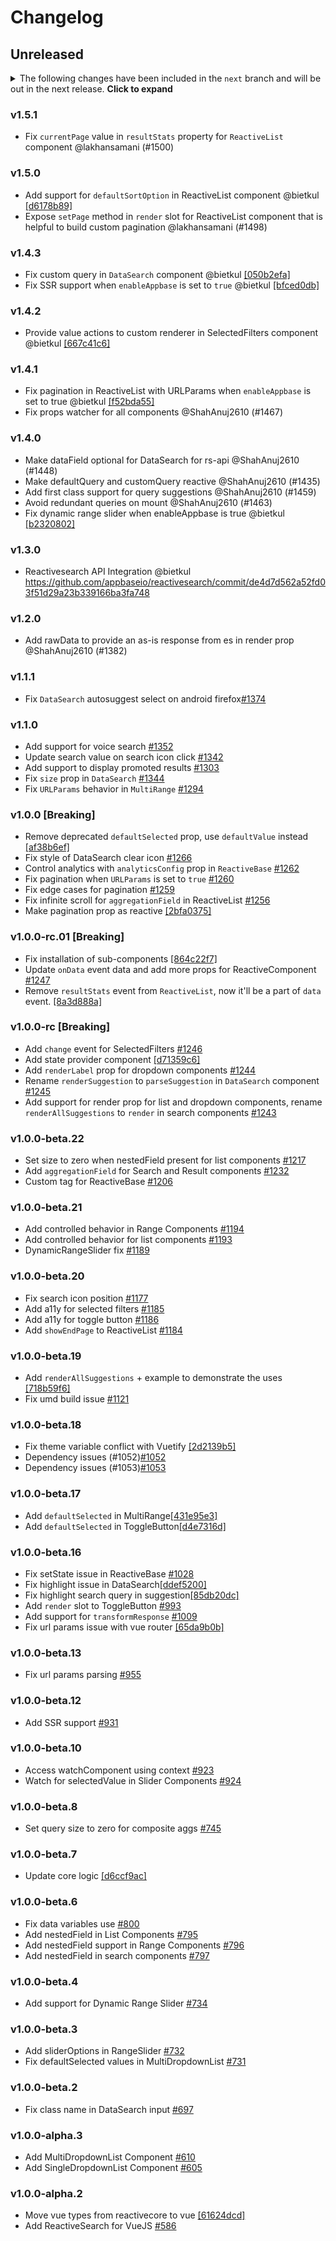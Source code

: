 # Changelog

## Unreleased

<details>
    <summary>The following changes have been included in the <code>next</code> branch and will be out in the next release. <b>Click to expand</b></summary>
</details>

### v1.5.1
- Fix `currentPage` value in `resultStats` property for `ReactiveList` component @lakhansamani (#1500)

### v1.5.0
- Add support for `defaultSortOption` in ReactiveList component @bietkul [[d6178b89]](https://github.com/appbaseio/reactivesearch/commit/d6178b89)
- Expose `setPage` method in `render` slot for ReactiveList component that is helpful to build custom pagination @lakhansamani (#1498)

### v1.4.3
- Fix custom query in `DataSearch` component @bietkul [[050b2efa]](https://github.com/appbaseio/reactivesearch/commit/050b2efa)
- Fix SSR support when `enableAppbase` is set to `true` @bietkul [[bfced0db]](https://github.com/appbaseio/reactivesearch/commit/bfced0db)

### v1.4.2
- Provide value actions to custom renderer in SelectedFilters component @bietkul [[667c41c6]](https://github.com/appbaseio/reactivesearch/commit/667c41c6)

### v1.4.1
- Fix pagination in ReactiveList with URLParams when `enableAppbase` is set to true @bietkul [[f52bda55]](https://github.com/appbaseio/reactivecore/commit/f52bda55)
- Fix props watcher for all components @ShahAnuj2610 (#1467)

### v1.4.0

- Make dataField optional for DataSearch for rs-api @ShahAnuj2610 (#1448)
- Make defaultQuery and customQuery reactive @ShahAnuj2610 (#1435)
- Add first class support for query suggestions @ShahAnuj2610 (#1459)
- Avoid redundant queries on mount @ShahAnuj2610 (#1463)
- Fix dynamic range slider when enableAppbase is true @bietkul [[b2320802]](https://github.com/appbaseio/reactivesearch/commit/b2320802)

### v1.3.0
- Reactivesearch API Integration @bietkul https://github.com/appbaseio/reactivesearch/commit/de4d7d562a52fd03f51d29a23b339166ba3fa748

### v1.2.0
- Add rawData to provide an as-is response from es in render prop @ShahAnuj2610 (#1382)

### v1.1.1
- Fix `DataSearch` autosuggest select on android firefox[#1374](https://github.com/appbaseio/reactivesearch/issues/1374)

### v1.1.0
- Add support for voice search [#1352](https://github.com/appbaseio/reactivesearch/issues/1352)
- Update search value on search icon click [#1342](https://github.com/appbaseio/reactivesearch/issues/1342)
- Add support to display promoted results [#1303](https://github.com/appbaseio/reactivesearch/issues/1303)
- Fix `size` prop in `DataSearch` [#1344](https://github.com/appbaseio/reactivesearch/issues/1344)
- Fix `URLParams` behavior in `MultiRange` [#1294](https://github.com/appbaseio/reactivesearch/issues/1294)

### v1.0.0 [Breaking]
- Remove deprecated `defaultSelected` prop, use `defaultValue` instead [[af38b6ef]](https://github.com/appbaseio/reactivesearch/commit/af38b6ef)
- Fix style of DataSearch clear icon [#1266](https://github.com/appbaseio/reactivesearch/issues/1266)
- Control analytics with `analyticsConfig` prop in `ReactiveBase` [#1262](https://github.com/appbaseio/reactivesearch/iss/1262)
- Fix pagination when `URLParams` is set to `true` [#1260](https://github.com/appbaseio/reactivesearcs/1260)
- Fix edge cases for pagination [#1259](https://github.com/appbaseio/reactivesearch/issues/1259)
- Fix infinite scroll for `aggregationField` in ReactiveList [#1256](https://github.com/appbaseio/reactivesearch/issues/1256)
- Make pagination prop as reactive [[2bfa0375]](https://github.com/appbaseio/reactivesearch/commit/2bfa0375)

### v1.0.0-rc.01 [Breaking]

-   Fix installation of sub-components [[864c22f7]](https://github.com/appbaseio/reactivesearch/commit/864c22f7)
-   Update `onData` event data and add more props for ReactiveComponent [#1247](https://github.com/appbaseio/reactivesearch/issues/1247)
-   Remove `resultStats` event from `ReactiveList`, now it'll be a part of `data` event. [[8a3d888a]](https://github.com/appbaseio/reactivesearch/commit/8a3d888a)

### v1.0.0-rc [Breaking]

-   Add `change` event for SelectedFilters [#1246](https://github.com/appbaseio/reactivesearch/issues/1246)
-   Add state provider component [[d71359c6]](https://github.com/appbaseio/reactivesearch/commit/d71359c6)
-   Add `renderLabel` prop for dropdown components [#1244](https://github.com/appbaseio/reactivesearch/issues/1244)
-   Rename `renderSuggestion` to `parseSuggestion` in `DataSearch` component [#1245](https://github.com/appbaseio/reactivesearch/issues/1245)
-   Add support for render prop for list and dropdown components, rename `renderAllSuggestions` to `render` in search components [#1243](https://github.com/appbaseio/reactivesearch/issues/1243)

### v1.0.0-beta.22

-   Set size to zero when nestedField present for list components [#1217](https://github.com/appbaseio/reactivesearch/issues/1217)
-   Add `aggregationField` for Search and Result components [#1232](https://github.com/appbaseio/reactivesearch/issues/1232)
-   Custom tag for ReactiveBase [#1206](https://github.com/appbaseio/reactivesearch/issues/1206)

### v1.0.0-beta.21

-   Add controlled behavior in Range Components [#1194](https://github.com/appbaseio/reactivesearch/issues/1194)
-   Add controlled behavior for list components [#1193](https://github.com/appbaseio/reactivesearch/issues/1193)
-   DynamicRangeSlider fix [#1189](https://github.com/appbaseio/reactivesearch/issues/1189)

### v1.0.0-beta.20

-   Fix search icon position [#1177](https://github.com/appbaseio/reactivesearch/issues/1177)
-   Add a11y for selected filters [#1185](https://github.com/appbaseio/reactivesearch/issues/1185)
-   Add a11y for toggle button [#1186](https://github.com/appbaseio/reactivesearch/issues/1186)
-   Add `showEndPage` to ReactiveList [#1184](https://github.com/appbaseio/reactivesearch/issues/1184)

### v1.0.0-beta.19

-   Add `renderAllSuggestions` + example to demonstrate the uses [[718b59f6]](https://github.com/appbaseio/reactivesearch/commit/718b59f6)
-   Fix umd build issue [#1121](https://github.com/appbaseio/reactivesearch/issues/1121)

### v1.0.0-beta.18

-   Fix theme variable conflict with Vuetify [[2d2139b5]](https://github.com/appbaseio/reactivesearch/commit/2d2139b5)
-   Dependency issues (#1052)[#1052](https://github.com/appbaseio/reactivesearch/issues/1052)
-   Dependency issues (#1053)[#1053](https://github.com/appbaseio/reactivesearch/issues/1053)

### v1.0.0-beta.17

-   Add `defaultSelected` in MultiRange[[431e95e3]](https://github.com/appbaseio/reactivesearch/commit/431e95e3)
-   Add `defaultSelected` in ToggleButton[[d4e7316d]](https://github.com/appbaseio/reactivesearch/commit/d4e7316d)

### v1.0.0-beta.16

-   Fix setState issue in ReactiveBase [#1028](https://github.com/appbaseio/reactivesearch/issues/1028)
-   Fix highlight issue in DataSearch[[ddef5200]](https://github.com/appbaseio/reactivesearch/commit/ddef5200)
-   Fix highlight search query in suggestion[[85db20dc]](https://github.com/appbaseio/reactivesearch/commit/85db20dc)
-   Add `render` slot to ToggleButton [#993](https://github.com/appbaseio/reactivesearch/issues/993)
-   Add support for `transformResponse` [#1009](https://github.com/appbaseio/reactivesearch/issues/1009)
-   Fix url params issue with vue router [[65da9b0b]](https://github.com/appbaseio/reactivesearch/commit/65da9b0b)

### v1.0.0-beta.13

-   Fix url params parsing [#955](https://github.com/appbaseio/reactivesearch/issues/955)

### v1.0.0-beta.12

-   Add SSR support [#931](https://github.com/appbaseio/reactivesearch/issues/931)

### v1.0.0-beta.10

-   Access watchComponent using context [#923](https://github.com/appbaseio/reactivesearch/issues/923)
-   Watch for selectedValue in Slider Components [#924](https://github.com/appbaseio/reactivesearch/issues/924)

### v1.0.0-beta.8

-   Set query size to zero for composite aggs [#745](https://github.com/appbaseio/reactivesearch/issues/745)

### v1.0.0-beta.7

-   Update core logic [[d6ccf9ac]](https://github.com/appbaseio/reactivesearch/commit/d6ccf9ac)

### v1.0.0-beta.6

-   Fix data variables use [#800](https://github.com/appbaseio/reactivesearch/issues/800)
-   Add nestedField in List Components [#795](https://github.com/appbaseio/reactivesearch/issues/795)
-   Add nestedField support in Range Components [#796](https://github.com/appbaseio/reactivesearch/issues/796)
-   Add nestedField in search components [#797](https://github.com/appbaseio/reactivesearch/issues/797)

### v1.0.0-beta.4

-   Add support for Dynamic Range Slider [#734](https://github.com/appbaseio/reactivesearch/issues/734)

### v1.0.0-beta.3

-   Add sliderOptions in RangeSlider [#732](https://github.com/appbaseio/reactivesearch/issues/732)
-   Fix defaultSelected values in MultiDropdownList [#731](https://github.com/appbaseio/reactivesearch/issues/731)

### v1.0.0-beta.2

-   Fix class name in DataSearch input [#697](https://github.com/appbaseio/reactivesearch/issues/697)

### v1.0.0-alpha.3

-   Add MultiDropdownList Component [#610](https://github.com/appbaseio/reactivesearch/issues/610)
-   Add SingleDropdownList Component [#605](https://github.com/appbaseio/reactivesearch/issues/605)

### v1.0.0-alpha.2

-   Move vue types from reactivecore to vue [[61624dcd]](https://github.com/appbaseio/reactivesearch/commit/61624dcd)
-   Add ReactiveSearch for VueJS [#586](https://github.com/appbaseio/reactivesearch/issues/586)
